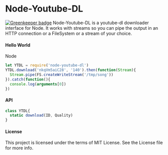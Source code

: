 Node-Youtube-DL
===========

[![Greenkeeper badge](https://badges.greenkeeper.io/steelbrain/node-youtube-dl.svg)](https://greenkeeper.io/)
Node-Youtube-DL is a youtube-dl downloader interface for Node. It works with streams so you can pipe the output in an HTTP connection or a FileSystem or a stream of your choice.

#### Hello World
Node
```js
let YTDL = require('node-youtube-dl')
YTDL.download('nkqVm5aiC28', '140').then(function(Stream){
  Stream.pipe(FS.createWriteStream('/tmp/song'))
}).catch(function(){
  console.log(arguments[0])
})
```

#### API
```js
class YTDL{
  static download(ID, Quality)
}
```

#### License
This project is licensed under the terms of MIT License. See the License file for more info.